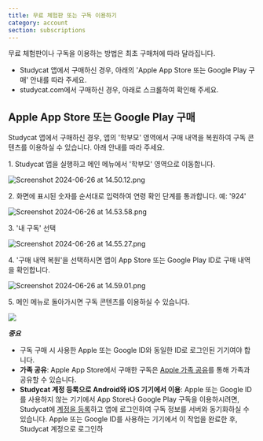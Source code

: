 ```yaml
---
title: 무료 체험판 또는 구독 이용하기
category: account
section: subscriptions
---
```

무료 체험판이나 구독을 이용하는 방법은 최초 구매처에 따라 달라집니다.


* Studycat 앱에서 구매하신 경우, 아래의 'Apple App Store 또는 Google Play 구매' 안내를 따라 주세요.
* studycat.com에서 구매하신 경우, 아래로 스크롤하여 확인해 주세요.


## Apple App Store 또는 Google Play 구매


Studycat 앱에서 구매하신 경우, 앱의 '학부모' 영역에서 구매 내역을 복원하여 구독 콘텐츠를 이용하실 수 있습니다. 아래 안내를 따라 주세요.


1\. Studycat 앱을 실행하고 메인 메뉴에서 '학부모' 영역으로 이동합니다.


![Screenshot 2024-06-26 at 14.50.12.png](https://help.studycat.com/hc/article_attachments/34287519400729)


2\. 화면에 표시된 숫자를 순서대로 입력하여 연령 확인 단계를 통과합니다. 예: '924'


![Screenshot 2024-06-26 at 14.53.58.png](https://help.studycat.com/hc/article_attachments/34287555450393)


 


 


3\. '내 구독' 선택 


​![Screenshot 2024-06-26 at 14.55.27.png](https://help.studycat.com/hc/article_attachments/34287519414041)​


 


 


4\. '구매 내역 복원'을 선택하시면 앱이 App Store 또는 Google Play ID로 구매 내역을 확인합니다.


​![Screenshot 2024-06-26 at 14.59.01.png](https://help.studycat.com/hc/article_attachments/34287519421465)​


 


5\. 메인 메뉴로 돌아가시면 구독 콘텐츠를 이용하실 수 있습니다.


 


![](https://help.studycat.com/hc/article_attachments/4411933457561)


 


***중요***


* 구독 구매 시 사용한 Apple 또는 Google ID와 동일한 ID로 로그인된 기기여야 합니다.
* **가족 공유**: Apple App Store에서 구매한 구독은 [Apple 가족 공유](https://www.apple.com/family-sharing/)를 통해 가족과 공유할 수 있습니다.
* **Studycat 계정 등록으로 Android와 iOS 기기에서 이용**: Apple 또는 Google ID를 사용하지 않는 기기에서 App Store나 Google Play 구독을 이용하시려면, Studycat에 [계정을 등록](https://studycat.com)하고 앱에 로그인하여 구독 정보를 서버와 동기화하실 수 있습니다. Apple 또는 Google ID를 사용하는 기기에서 이 작업을 완료한 후, Studycat 계정으로 로그인하